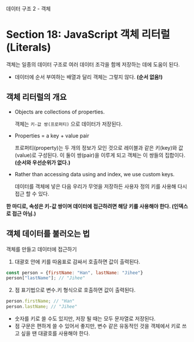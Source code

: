 
데이터 구조 2 - 객체

# Section 18: JavaScript 객체 리터럴(Literals)

객체는 일종의 데이터 구조로 여러 데이터 조각을 함께 저장하는 데에 도움이 된다.

- 데이터에 순서 부여하는 배열과 달리 객체는 그렇지 않다. **(순서 없음!)**

## 객체 리터럴의 개요

- Objects are collections of properties.
    
    객체는 `키-값 쌍(프로퍼티)` 으로 데이터가 저장된다.
    
- Properties = a key + value pair
    
    프로퍼티(property)는 두 개의 정보가 모인 것으로 레이블과 같은 키(key)와 값(value)로 구성된다. 이 둘이 쌍(pair)을 이루게 되고 객체는 이 쌍들의 집합이다. **(순서와 우선순위가 없다.)**
    
- Rather than accessing data using and index, we use custom keys.
    
    데이터를 객체에 넣은 다음 우리가 무엇을 저장하든 사용자 정의 키를 사용해 다시 접근 할 수 있다. 
    

**한 마디로, 속성은 키-값 쌍이며 데이터에 접근하려면 해당 키를 사용해야 한다. (인덱스로 접근 아님.)**



## 객체 데이터를 불러오는 법
객체를 만들고 데이터에 접근하기

1. 대괄호 안에 키를 따옴표로 감싸서 호출하면 값이 출력된다.

```javascript
const person = {firstName: "Han", lastName: "Jihee"}
person["lastName"]; // "Jihee"
```
2. 점 표기법으로 변수.키 형식으로 호출하면 값이 출력된다.

```javascript
person.firstName; // "Han"
person.lastName; // "Jihee"
```
- 숫자를 키로 쓸 수도 있지만, 저장 될 때는 모두 문자열로 저장된다.
- 점 구문은 편하게 쓸 수 있어서 좋지만, 변수 같은 유동적인 것을 객체에서 키로 쓰고 싶을 땐 대괄호를 사용해야 한다.
